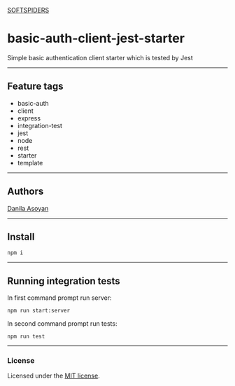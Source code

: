 [SOFTSPIDERS](https://github.com/softspiders/softspiders)

# basic-auth-client-jest-starter

Simple basic authentication client starter which is tested by Jest

---

## Feature tags

- basic-auth
- client
- express
- integration-test
- jest
- node
- rest
- starter
- template

---

## Authors

[Danila Asoyan](https://github.com/Danilkashtan)

---

## Install

```
npm i
```

---

## Running integration tests

In first command prompt run server: 

```
npm run start:server
```

In second command prompt run tests:

```
npm run test
```

---

### License

Licensed under the [MIT license](./LICENSE). 
